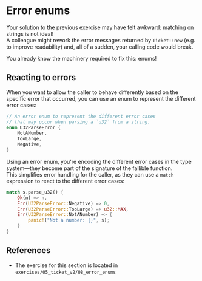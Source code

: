 # Error enums

Your solution to the previous exercise may have felt awkward: matching on strings is not ideal!\
A colleague might rework the error messages returned by `Ticket::new` (e.g. to improve readability) and,
all of a sudden, your calling code would break.

You already know the machinery required to fix this: enums!

## Reacting to errors

When you want to allow the caller to behave differently based on the specific error that occurred, you can
use an enum to represent the different error cases:

```rust
// An error enum to represent the different error cases
// that may occur when parsing a `u32` from a string.
enum U32ParseError {
    NotANumber,
    TooLarge,
    Negative,
}
```

Using an error enum, you're encoding the different error cases in the type system—they become part of the
signature of the fallible function.\
This simplifies error handling for the caller, as they can use a `match` expression to react to the different
error cases:

```rust
match s.parse_u32() {
    Ok(n) => n,
    Err(U32ParseError::Negative) => 0,
    Err(U32ParseError::TooLarge) => u32::MAX,
    Err(U32ParseError::NotANumber) => {
        panic!("Not a number: {}", s);
    }
}
```

## References

- The exercise for this section is located in `exercises/05_ticket_v2/08_error_enums`
